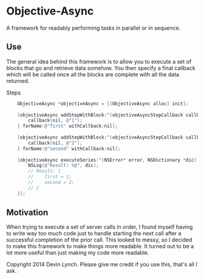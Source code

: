 Objective-Async
===============

A framework for readably performing tasks in parallel or in sequence. 


Use
-----
The general idea behind this framework is to allow you to execute a set of blocks that go and retrieve data somehow.  You then specify a final callback which will be called once all the blocks are complete with all the data returned.

Steps

```objectivec
    ObjectiveAsync *objectiveAsync = [[ObjectiveAsync alloc] init];
    
    [objectiveAsync addStepWithBlock:^(objectiveAsyncStepCallback callback) {
        callback(nil, @"1");
    } forName:@"first" withCallback:nil];
    
    [objectiveAsync addStepWithBlock:^(objectiveAsyncStepCallback callback) {
        callback(nil, @"2");
    } forName:@"second" withCallback:nil];
    
    [objectiveAsync executeSeries:^(NSError* error, NSDictionary *dic) {
        NSLog(@"Result: %@", dic);
        // Result: {
        //    first = 1;
        //    second = 2;
        // }
    }];
```
    
Motivation
-----
When trying to execute a set of server calls in order, I found myself having to write way too much code just to handle starting the next call after a successful completion of the prior call.  This looked to messy, so I decided to make this framework to make things more readable.  It turned out to be a lot more useful than just making my code more readable.


Copyright 2014 Devin Lynch.  Please give me credit if you use this, that's all I ask.
